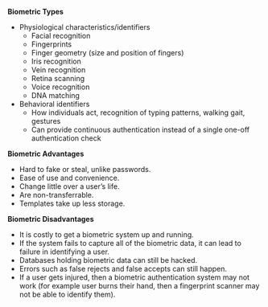 **Biometric Types**

- Physiological characteristics/identifiers
  - Facial recognition
  - Fingerprints
  - Finger geometry (size and position of fingers)
  - Iris recognition
  - Vein recognition
  - Retina scanning
  - Voice recognition
  - DNA matching
- Behavioral identifiers
  - How individuals act, recognition of typing patterns, walking gait, gestures
  - Can provide continuous authentication instead of a single one-off authentication check

**Biometric Advantages**

- Hard to fake or steal, unlike passwords.
- Ease of use and convenience.
- Change little over a user’s life.
- Are non-transferrable.
- Templates take up less storage.

**Biometric Disadvantages**

- It is costly to get a biometric system up and running.
- If the system fails to capture all of the biometric data, it can lead to failure in identifying a user.
- Databases holding biometric data can still be hacked.
- Errors such as false rejects and false accepts can still happen.
- If a user gets injured, then a biometric authentication system may not work (for example user burns their hand, then a fingerprint scanner may not be able to identify them).